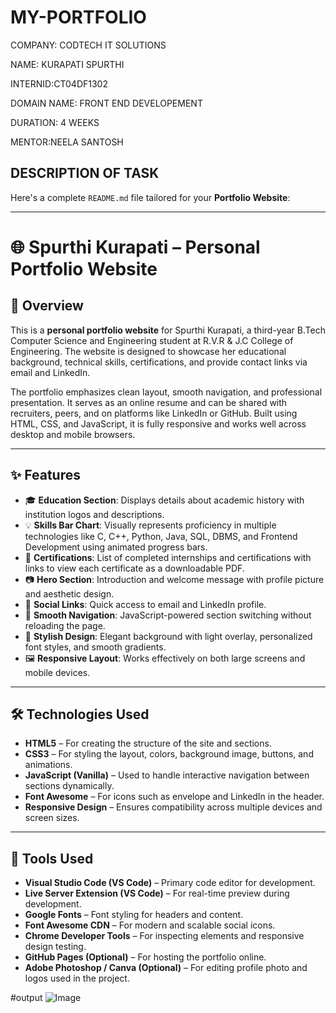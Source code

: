 # MY-PORTFOLIO

COMPANY: CODTECH IT SOLUTIONS

NAME: KURAPATI SPURTHI

INTERNID:CT04DF1302

DOMAIN NAME: FRONT END DEVELOPEMENT

DURATION: 4 WEEKS

MENTOR:NEELA SANTOSH

## DESCRIPTION OF TASK
Here's a complete `README.md` file tailored for your **Portfolio Website**:

---

# 🌐 Spurthi Kurapati – Personal Portfolio Website

## 📝 Overview

This is a **personal portfolio website** for Spurthi Kurapati, a third-year B.Tech Computer Science and Engineering student at R.V.R & J.C College of Engineering. The website is designed to showcase her educational background, technical skills, certifications, and provide contact links via email and LinkedIn.

The portfolio emphasizes clean layout, smooth navigation, and professional presentation. It serves as an online resume and can be shared with recruiters, peers, and on platforms like LinkedIn or GitHub. Built using HTML, CSS, and JavaScript, it is fully responsive and works well across desktop and mobile browsers.

---

## ✨ Features

* 🎓 **Education Section**: Displays details about academic history with institution logos and descriptions.
* 💡 **Skills Bar Chart**: Visually represents proficiency in multiple technologies like C, C++, Python, Java, SQL, DBMS, and Frontend Development using animated progress bars.
* 📄 **Certifications**: List of completed internships and certifications with links to view each certificate as a downloadable PDF.
* 📷 **Hero Section**: Introduction and welcome message with profile picture and aesthetic design.
* 🔗 **Social Links**: Quick access to email and LinkedIn profile.
* 🧭 **Smooth Navigation**: JavaScript-powered section switching without reloading the page.
* 🎨 **Stylish Design**: Elegant background with light overlay, personalized font styles, and smooth gradients.
* 🖼️ **Responsive Layout**: Works effectively on both large screens and mobile devices.

---

## 🛠️ Technologies Used

* **HTML5** – For creating the structure of the site and sections.
* **CSS3** – For styling the layout, colors, background image, buttons, and animations.
* **JavaScript (Vanilla)** – Used to handle interactive navigation between sections dynamically.
* **Font Awesome** – For icons such as envelope and LinkedIn in the header.
* **Responsive Design** – Ensures compatibility across multiple devices and screen sizes.

---

## 🧪 Tools Used

* **Visual Studio Code (VS Code)** – Primary code editor for development.
* **Live Server Extension (VS Code)** – For real-time preview during development.
* **Google Fonts** – Font styling for headers and content.
* **Font Awesome CDN** – For modern and scalable social icons.
* **Chrome Developer Tools** – For inspecting elements and responsive design testing.
* **GitHub Pages (Optional)** – For hosting the portfolio online.
* **Adobe Photoshop / Canva (Optional)** – For editing profile photo and logos used in the project.

#output
![Image](https://github.com/user-attachments/assets/a987bf2c-56ab-4b08-b824-31404fdbf479)


